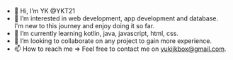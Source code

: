 - 👋 Hi, I’m YK @YKT21
- 👀 I’m interested in web development, app development and database. I'm new to this journey and enjoy doing it so far. 
- 🌱 I’m currently learning kotlin, java, javascript, html, css. 
- 💞️ I’m looking to collaborate on any project to gain more experience. 
- 📫 How to reach me => Feel free to contact me on yukijkbox@gmail.com.

<!---
YKT21/YKT21 is a ✨ special ✨ repository because its `README.md` (this file) appears on your GitHub profile.
You can click the Preview link to take a look at your changes.
--->
